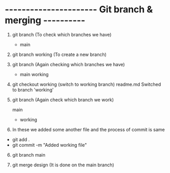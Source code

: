 
# ---------------------- Git branch & merging ----------

1. git branch (To check which branches we have)
    * main

2. git branch working (To create a new branch)

3. git branch (Again checking which branches we have)

     * main
       working

4. git checkout working (switch to working branch)
      readme.md
      Switched to branch 'working'

4. git branch (Again check which branch we work)
    
      main
     * working

5. In these we added some another file and the process of commit is same

  - git add .
  - git commit -m "Added working file"

6. git branch main

7. git merge design (It is done on the main branch)